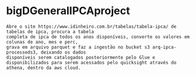 # bigDGeneralIPCAproject
    Abre o site https://www.idinheiro.com.br/tabelas/tabela-ipca/ de tabelas de ipca, procura a tabela
    completa de ipca de todos os anos disponíveis, converte os valores em colunas de ano, mes e perc,
    grava em arquivo parquet e faz a ingestão no bucket s3 arq-ipca-processeds3, deixando os dados 
    disponíveis serem catalogados posteriormente pelo Glue e disponibilizados para serem acessados pelo quicksight através do athena, dentro da aws cloud.